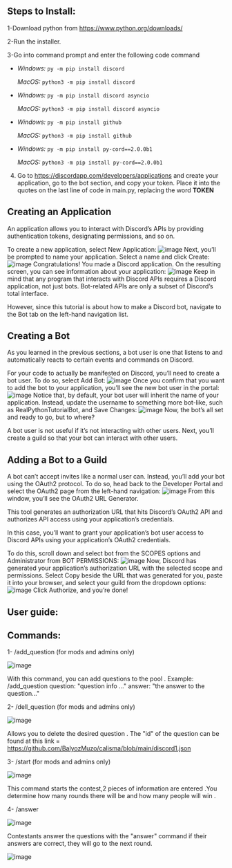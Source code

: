
## Steps to Install:

1-Download python from https://www.python.org/downloads/

2-Run the installer.

3-Go into command prompt and enter the following code command

* *Windows:* ```py -m pip install discord```
 
  *MacOS:* ```python3 -m pip install discord```

* *Windows:* `py -m pip install discord asyncio`

   *MacOS:* `python3 -m pip install discord asyncio`
   
* *Windows:* `py -m pip install github`

   *MacOS:* `python3 -m pip install github`  
   
* *Windows:* `py -m pip install py-cord==2.0.0b1`

   *MacOS:* `python3 -m pip install py-cord==2.0.0b1`    
   
   
4. Go to https://discordapp.com/developers/applications and create your application, go to the bot section, and copy your token. Place it into the quotes on the last line of code in main.py, replacing the word **TOKEN**   


## Creating an Application

An application allows you to interact with Discord’s APIs by providing authentication tokens, designating permissions, and so on.

To create a new application, select New Application:
![image](https://user-images.githubusercontent.com/96955054/178004505-379004c5-37fc-44fa-808c-ad75361128c8.png)
Next, you’ll be prompted to name your application. Select a name and click Create:
![image](https://user-images.githubusercontent.com/96955054/178004551-17261278-aff1-4fd4-9f7f-e83ed6c5e1cb.png)
Congratulations! You made a Discord application. On the resulting screen, you can see information about your application:
![image](https://user-images.githubusercontent.com/96955054/178004590-82cec564-8e8c-41c1-a662-e903e62f445b.png)
Keep in mind that any program that interacts with Discord APIs requires a Discord application, not just bots. Bot-related APIs are only a subset of Discord’s total interface.

However, since this tutorial is about how to make a Discord bot, navigate to the Bot tab on the left-hand navigation list.

## Creating a Bot

As you learned in the previous sections, a bot user is one that listens to and automatically reacts to certain events and commands on Discord.

For your code to actually be manifested on Discord, you’ll need to create a bot user. To do so, select Add Bot:
![image](https://user-images.githubusercontent.com/96955054/178004709-93c2e0fa-afdd-4ab9-b508-148b3a9978f1.png)
Once you confirm that you want to add the bot to your application, you’ll see the new bot user in the portal:
![image](https://user-images.githubusercontent.com/96955054/178004752-d5e25ee4-ae8e-440f-941e-fa27c67846f3.png)
Notice that, by default, your bot user will inherit the name of your application. Instead, update the username to something more bot-like, such as RealPythonTutorialBot, and Save Changes:
![image](https://user-images.githubusercontent.com/96955054/178004795-3a71f484-581f-4fd1-8fb6-683a4e21be01.png)
Now, the bot’s all set and ready to go, but to where?

A bot user is not useful if it’s not interacting with other users. Next, you’ll create a guild so that your bot can interact with other users.

## Adding a Bot to a Guild

A bot can’t accept invites like a normal user can. Instead, you’ll add your bot using the OAuth2 protocol.
To do so, head back to the Developer Portal and select the OAuth2 page from the left-hand navigation:
![image](https://user-images.githubusercontent.com/96955054/178005013-ce7b0b7f-58b3-4492-b511-cc66abbd24d4.png)
From this window, you’ll see the OAuth2 URL Generator.

This tool generates an authorization URL that hits Discord’s OAuth2 API and authorizes API access using your application’s credentials.

In this case, you’ll want to grant your application’s bot user access to Discord APIs using your application’s OAuth2 credentials.

To do this, scroll down and select bot from the SCOPES options and Administrator from BOT PERMISSIONS:
![image](https://user-images.githubusercontent.com/96955054/178005056-67989ffb-d180-4eae-8382-8818ffdbc2cb.png)
Now, Discord has generated your application’s authorization URL with the selected scope and permissions.
Select Copy beside the URL that was generated for you, paste it into your browser, and select your guild from the dropdown options:
![image](https://user-images.githubusercontent.com/96955054/178005143-698d1cd5-f6e6-4aa3-a96b-87e12e0f5377.png)
Click Authorize, and you’re done!

## User guide:

## Commands:

1- /add_question (for mods and admins only)

![image](https://user-images.githubusercontent.com/96955054/178001662-1a8e1441-4a7d-47dc-bc5f-30f95642c547.png)

With this command, you can add questions to the pool . Example: /add_question question: "question info ..." answer: "the answer to the question..."

2- /dell_question (for mods and admins only)

![image](https://user-images.githubusercontent.com/96955054/178002239-0d26bca6-e1bf-4181-b2c5-5c6d47cc681a.png)

Allows you to delete the desired question . The "id" of the question can be found at this link = https://github.com/BalyozMuzo/calisma/blob/main/discord1.json

3- /start (for mods and admins only)

![image](https://user-images.githubusercontent.com/96955054/178002737-b741b369-a7e9-4f5e-986a-c14ed6a8df2d.png)

This command starts the contest,2 pieces of information are entered .You determine how many rounds there will be and how many people will win .

4- /answer

![image](https://user-images.githubusercontent.com/96955054/178003390-a453218c-d387-4987-9913-1c85f347b147.png)

Contestants answer the questions with the "answer" command if their answers are correct, they will go to the next round.

![image](https://user-images.githubusercontent.com/96955054/178003596-a04aa5df-b8a5-4b82-ad5a-b0da15a8bb1e.png)
